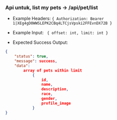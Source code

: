### Api untuk, list my pets -> /api/pet/list

- Example Headers: `{ Authorization: Bearer 1|XEg4gD0WWSLEPK2CBq4LTCjsVpski2FFEvnDX72B }`

- Example Input: ``` { offset: int, limit: int }```

- Expected Success Output: 
```json
{ 
    "status": true, 
    "message": success, 
    "data": 
        array of pets within limit 
            { 
                id, 
                name, 
                description, 
                race, 
                gender, 
                profile_image 
            } 
}
```